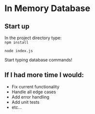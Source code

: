 # In Memory Database

## Start up

In the project directory type:  
`npm install`

`node index.js`

Start typing database commands!

## If I had more time I would:
- Fix current functionality 
- Handle all edge cases
- Add error handling 
- Add unit tests
- etc...